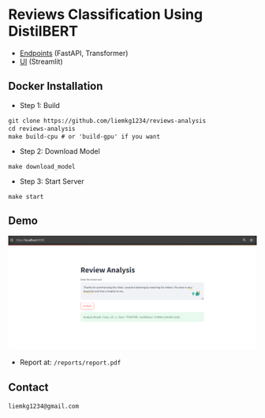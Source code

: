 # Reviews Classification Using DistilBERT
- [Endpoints](http://localhost:8118/docs) (FastAPI, Transformer)
- [UI](http://localhost:8000) (Streamlit)

## Docker Installation

- Step 1: Build
```# command
git clone https://github.com/liemkg1234/reviews-analysis
cd reviews-analysis
make build-cpu # or 'build-gpu' if you want
```

- Step 2: Download Model
```
make download_model
```

- Step 3: Start Server
```
make start
```

## Demo
![Demo](/reports/demo.png "Demo")

- Report at: ```/reports/report.pdf```

## Contact
```
liemkg1234@gmail.com
```